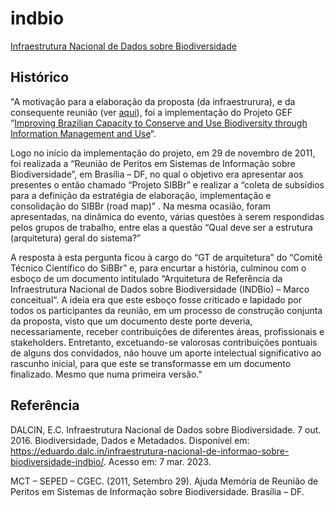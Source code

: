 # indbio
[Infraestrutura Nacional de Dados sobre Biodiversidade](https://github.com/edalcin/indbio/blob/main/originalMigrado.md)

## Histórico

"A motivação para a elaboração da proposta (da infraestrurura), e da consequente reunião (ver [aqui](https://eduardo.dalc.in/infraestrutura-nacional-de-informao-sobre-biodiversidade-indbio/)), foi a implementação do Projeto GEF “[Improving Brazilian Capacity to Conserve and Use Biodiversity through Information Management and Use](https://www.thegef.org/projects-operations/projects/3722)“.

Logo no início da implementação do projeto, em 29 de novembro de 2011, foi realizada a “Reunião de Peritos em Sistemas de Informação sobre Biodiversidade”, em Brasília – DF, no qual o objetivo era apresentar aos presentes o então chamado “Projeto SIBBr” e realizar a “coleta de subsídios para a definição da estratégia de elaboração, implementação e consolidação do SIBBr (road map)” . Na mesma ocasião, foram apresentadas, na dinâmica do evento, várias questões à serem respondidas pelos grupos de trabalho, entre elas a questão “Qual deve ser a estrutura (arquitetura) geral do sistema?”

A resposta à esta pergunta ficou à cargo do “GT de arquitetura” do “Comitê Técnico Científico do SiBBr” e, para encurtar a história, culminou com o esboço de um documento intitulado “Arquitetura de Referência da Infraestrutura Nacional de Dados sobre Biodiversidade (INDBio) – Marco conceitual“. A ideia era que este esboço fosse criticado e lapidado por todos os participantes da reunião, em um processo de construção conjunta da proposta, visto que um documento deste porte deveria, necessariamente, receber contribuições de diferentes áreas, profissionais e stakeholders. Entretanto, excetuando-se valorosas contribuições pontuais de alguns dos convidados, não houve um aporte intelectual significativo ao rascunho inicial, para que este se transformasse em um documento finalizado. Mesmo que numa primeira versão."


## Referência

DALCIN, E.C. Infraestrutura Nacional de Dados sobre Biodiversidade. 7 out. 2016. Biodiversidade, Dados e Metadados. Disponível em: https://eduardo.dalc.in/infraestrutura-nacional-de-informao-sobre-biodiversidade-indbio/. Acesso em: 7 mar. 2023.


MCT – SEPED – CGEC. (2011, Setembro 29). Ajuda Memória de Reunião de Peritos em Sistemas de Informação sobre Biodiversidade. Brasília – DF.

